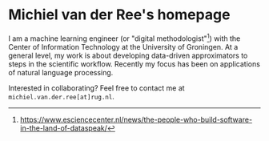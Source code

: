 # Michiel van der Ree's homepage
I am a machine learning engineer (or "digital methodologist"[^1]) with the Center of Information Technology at the University of Groningen. At a general level, my work is about developing data-driven approximators to steps in the scientific workflow. Recently my focus has been on applications of natural language processing.

Interested in collaborating? Feel free to contact me at `michiel.van.der.ree[at]rug.nl`.

[^1]: https://www.esciencecenter.nl/news/the-people-who-build-software-in-the-land-of-dataspeak/
